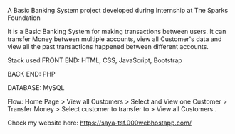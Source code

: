 A Basic Banking System project developed during Internship at The Sparks Foundation

It is a Basic Banking System for making transactions between users. It can transfer Money between multiple accounts, view all Customer's data and view all the past transactions happened between different accounts.

Stack used
FRONT END: HTML, CSS, JavaScript, Bootstrap

BACK END: PHP

DATABASE: MySQL

Flow: Home Page > View all Customers > Select and View one Customer > Transfer Money > Select customer to transfer to > View all Customers .


Check my website here: https://saya-tsf.000webhostapp.com/
